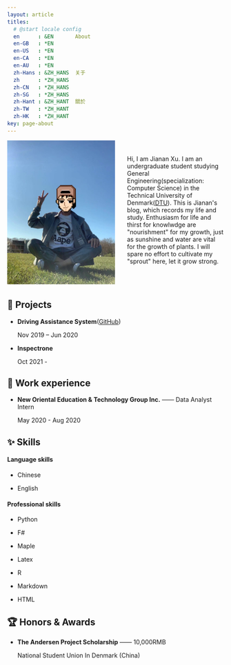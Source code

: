 ```yaml
---
layout: article
titles:
  # @start locale config
  en      : &EN       About
  en-GB   : *EN
  en-US   : *EN
  en-CA   : *EN
  en-AU   : *EN
  zh-Hans : &ZH_HANS  关于
  zh      : *ZH_HANS
  zh-CN   : *ZH_HANS
  zh-SG   : *ZH_HANS
  zh-Hant : &ZH_HANT  關於
  zh-TW   : *ZH_HANT
  zh-HK   : *ZH_HANT
key: page-about
---
```


<div style="float:left; margin-right:2em;">
    <img src="https://raw.githubusercontent.com/JiananAlvin/ImageBed/master/202110221920070.png" width="250"/>
</div>
<div>
    <br><br>Hi, I am Jianan Xu. I am an undergraduate student studying General Engineering(specialization: Computer Science) in the Technical University of Denmark(<a href="https://www.dtu.dk">DTU</a>). This is Jianan's blog, which records my life and study. Enthusiasm for life and thirst for knowlwdge are "nourishment" for my growth, just as sunshine and water are vital for the growth of plants. I will spare no effort to cultivate my "sprout" here, let it grow strong.
<br><br><br><br> </div>

## :file_folder: Projects

* **Driving Assistance System**([GitHub](https://github.com/JiananAlvin/Assisted-driving-cars-with-multi-sensor-fusion-and-computer-vision))

  Nov 2019 – Jun 2020

* **Inspectrone**

  Oct 2021 - 

## :briefcase: Work experience

* **New Oriental Education & Technology Group Inc.** —— Data Analyst Intern

  May 2020 - Aug 2020

## :sparkles: Skills

#### Language skills

* Chinese

* English

#### Professional skills

* Python

* F#

* Maple

* Latex

* R

* Markdown

* HTML

## :trophy: Honors & Awards

* **The Andersen Project Scholarship** —— 10,000RMB

  National Student Union In Denmark (China)

  

